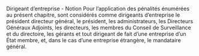 Dirigeant d’entreprise - Notion
Pour l’application des pénalités énumérées au présent chapitre, sont considérés comme dirigeants d’entreprise le président directeur général, le président, les administrateurs, les Directeurs Généraux Adjoints, les directeurs, les membres du Conseil de Surveillance et du directoire, les gérants et tout dirigeant de fait d’une entreprise d’un État membre, et, dans le cas d’une entreprise étrangère, le mandataire général.